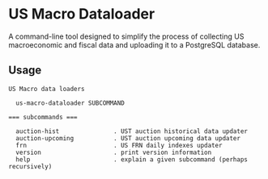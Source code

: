 # US Macro Dataloader

A command-line tool designed to simplify the process of collecting US macroeconomic and fiscal data and uploading it to a PostgreSQL database.

## Usage
```
US Macro data loaders

  us-macro-dataloader SUBCOMMAND

=== subcommands ===

  auction-hist               . UST auction historical data updater
  auction-upcoming           . UST auction upcoming data updater
  frn                        . US FRN daily indexes updater
  version                    . print version information
  help                       . explain a given subcommand (perhaps recursively)
```
